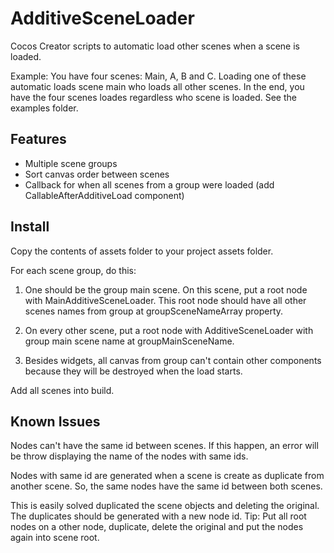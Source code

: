 # AdditiveSceneLoader

Cocos Creator scripts to automatic load other scenes when a scene is loaded. 

Example: You have four scenes: Main, A, B and C. Loading one of these automatic loads scene main who loads all other scenes. In the end, you have the four scenes loades regardless who scene is loaded. See the examples folder.

## Features

- Multiple scene groups
- Sort canvas order between scenes
- Callback for when all scenes from a group were loaded (add CallableAfterAdditiveLoad component)

## Install

Copy the contents of assets folder to your project assets folder.

For each scene group, do this:

1. One should be the group main scene. On this scene, put a root node with MainAdditiveSceneLoader. This root node should have all other scenes names from group at groupSceneNameArray property.  

2. On every other scene, put a root node with AdditiveSceneLoader with group main scene name at groupMainSceneName.

3. Besides widgets, all canvas from group can't contain other components because they will be destroyed when the load starts.

Add all scenes into build.

## Known Issues

Nodes can't have the same id between scenes. If this happen, an error will be throw displaying the name of the nodes with same ids.

Nodes with same id are generated when a scene is create as duplicate from another scene. So, the same nodes have the same id between both scenes.

This is easily solved duplicated the scene objects and deleting the original. The duplicates should be generated with a new node id. Tip: Put all root nodes on a other node, duplicate, delete the original and put the nodes again into scene root.